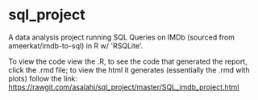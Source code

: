 # sql_project
A data analysis project running SQL Queries on IMDb (sourced from ameerkat/imdb-to-sql) in R w/ 'RSQLite'.

To view the code view the .R, to see the code that generated the report, click the .rmd file; to view the html it generates (essentially the .rmd with plots) follow the link:
https://rawgit.com/asalahi/sql_project/master/SQL_imdb_project.html

